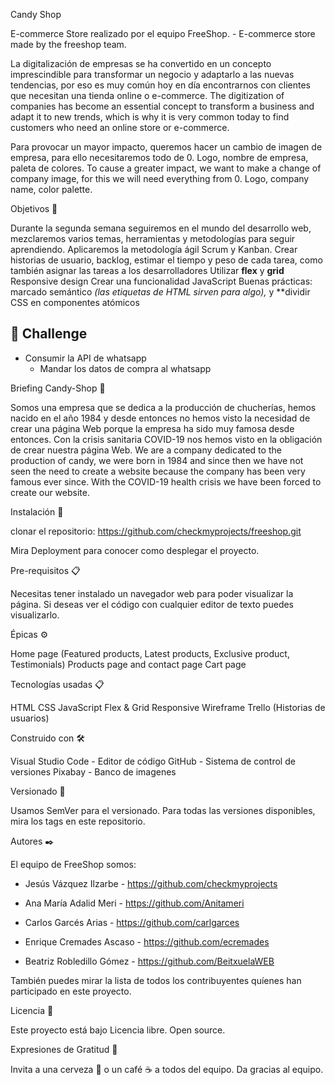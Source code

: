 Candy Shop

E-commerce Store realizado por el equipo FreeShop. - E-commerce store made by the freeshop team.

La digitalización de empresas se ha convertido en un concepto imprescindible para transformar un negocio y adaptarlo a las nuevas tendencias, por eso es muy común hoy en día encontrarnos con clientes que necesitan una tienda online o e-commerce. 
The digitization of companies has become an essential concept to transform a business and adapt it to new trends, which is why it is very common today to find customers who need an online store or e-commerce.

Para provocar un mayor impacto, queremos hacer un cambio de imagen de empresa, para ello necesitaremos todo de 0. Logo, nombre de empresa, paleta de colores.
To cause a greater impact, we want to make a change of company image, for this we will need everything from 0. Logo, company name, color palette.

Objetivos 🚀

Durante la segunda semana seguiremos en el mundo del desarrollo web, mezclaremos varios temas, herramientas y metodologías para seguir aprendiendo. 
Aplicaremos la metodología ágil Scrum y Kanban. 
Crear historias de usuario, backlog, estimar el tiempo y peso de cada tarea, como también asignar las tareas a los desarrolladores
Utilizar **flex** y **grid**
Responsive design
Crear una funcionalidad JavaScript
Buenas prácticas: marcado semántico *(las etiquetas de HTML sirven para algo),* y **dividir CSS en componentes atómicos
## 💪 Challenge
- Consumir la API de whatsapp
    - Mandar los datos de compra al whatsapp

Briefing Candy-Shop 📖

Somos una empresa que se dedica a la producción de chucherías, hemos nacido en el año 1984 y desde entonces no hemos visto la necesidad de crear una página Web porque la empresa ha sido muy famosa desde entonces. Con la crisis sanitaria COVID-19 nos hemos visto en la obligación de crear nuestra página Web.
We are a company dedicated to the production of candy, we were born in 1984 and since then we have not seen the need to create a website because the company has been very famous ever since. With the COVID-19 health crisis we have been forced to create our website.

Instalación 🚀

clonar el repositorio: https://github.com/checkmyprojects/freeshop.git

Mira Deployment para conocer como desplegar el proyecto.

Pre-requisitos 📋

Necesitas tener instalado un navegador web para poder visualizar la página.
Si deseas ver el código con cualquier editor de texto puedes visualizarlo.

Épicas ⚙️

Home page (Featured products, Latest products, Exclusive product, Testimonials)
Products page and contact page
Cart page

Tecnologías usadas 📋

HTML
CSS
JavaScript
Flex & Grid
Responsive
Wireframe
Trello (Historias de usuarios)

Construido con 🛠️

Visual Studio Code - Editor de código
GitHub - Sistema de control de versiones
Pixabay - Banco de imagenes


Versionado 📌

Usamos SemVer para el versionado. Para todas las versiones disponibles, mira los tags en este repositorio.

Autores ✒️

El equipo de FreeShop somos:

- Jesús Vázquez Ilzarbe  - https://github.com/checkmyprojects

- Ana María Adalid Meri - https://github.com/Anitameri

- Carlos Garcés Arias - https://github.com/carlgarces

- Enrique Cremades Ascaso - https://github.com/ecremades 

- Beatriz Robledillo Gómez - https://github.com/BeitxuelaWEB

También puedes mirar la lista de todos los contribuyentes quíenes han participado en este proyecto.

Licencia 📄

Este proyecto está bajo Licencia libre. Open source.

Expresiones de Gratitud 🎁

Invita a una cerveza 🍺 o un café ☕ a todos del equipo.
Da gracias al equipo.
